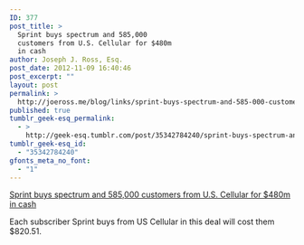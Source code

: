 ```yaml
---
ID: 377
post_title: >
  Sprint buys spectrum and 585,000
  customers from U.S. Cellular for $480m
  in cash
author: Joseph J. Ross, Esq.
post_date: 2012-11-09 16:40:46
post_excerpt: ""
layout: post
permalink: >
  http://joeross.me/blog/links/sprint-buys-spectrum-and-585-000-customers-from/
published: true
tumblr_geek-esq_permalink:
  - >
    http://geek-esq.tumblr.com/post/35342784240/sprint-buys-spectrum-and-585-000-customers-from
tumblr_geek-esq_id:
  - "35342784240"
gfonts_meta_no_font:
  - "1"
---
```

<a href='http://thenextweb.com/us/2012/11/07/sprint-buys-spectrum-and-585000-customers-from-u-s-cellular-for-480m-in-cash/'>Sprint buys spectrum and 585,000 customers from U.S. Cellular for $480m in cash</a><div class="link_description"><p>Each subscriber Sprint buys from US Cellular in this deal will cost them $820.51.</p></div>